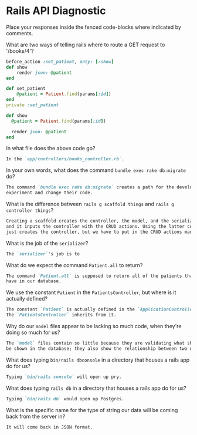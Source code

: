 # Rails API Diagnostic

Place your responses inside the fenced code-blocks where indicated by comments.


What are two ways of telling rails where to route a GET request to '/books/4'?

```rb
before_action :set_patient, only: [:show]
def show
    render json: @patient
end

def set_patient
    @patient = Patient.find(params[:id])
end
private :set_patient

def show
  @patient = Patient.find(params[:id])

  render json: @patient
end
```

In what file does the above code go?

```md
In the `app/controllers/books_controller.rb`.
```

In your own words, what does the command `bundle exec rake db:migrate` do?

```md
The command `bundle exec rake db:migrate` creates a path for the developer to
experiment and change their code.
```

What is the difference between `rails g scaffold things` and
`rails g controller things`?

```md
Creating a scaffold creates the controller, the model, and the serializer,
and it inputs the controller with the CRUD actions. Using the latter command
just creates the controller, but we have to put in the CRUD actions manually.
```

What is the job of the `serializer`?

```md
The `serializer`'s job is to
```

What do we expect the command `Patient.all` to return?

```md
The command `Patient.all` is supposed to return all of the patients that we
have in our database.
```

We use the constant `Patient` in the `PatientsController`, but where is it
actually defined?

```md
The constant `Patient` is actually defined in the `ApplicationController`;
The `PatientsController` inherits from it.
```

Why do our `model` files appear to be lacking so much code, when they're doing
so much for us?

```md
The `model` files contain so little because they are validating what should
be shown in the database; they also show the relationship between two databases.
```

What does typing `bin/rails dbconsole` in a directory that houses a rails app do
for us?

```md
Typing `bin/rails console` will open up pry.
```

What does typing `rails db` in a directory that houses a rails app do for us?

```md
Typing `bin/rails db` would open up Postgres.
```

What is the specific name for the type of string our data will be coming back
from the server in?

```md
It will come back in JSON format.
```
